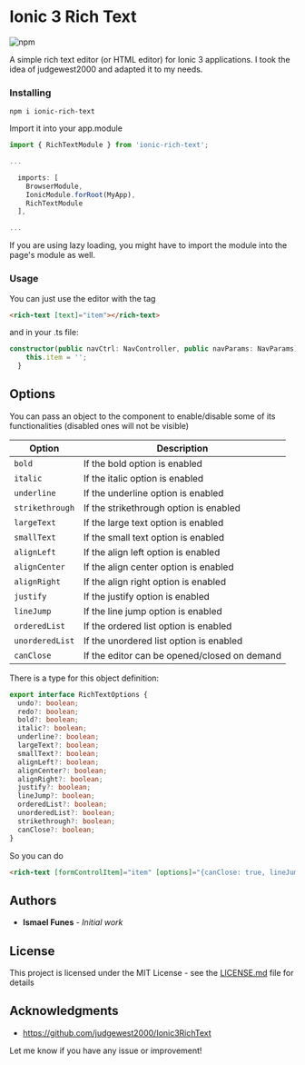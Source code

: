 # Ionic 3 Rich Text

![npm](https://img.shields.io/npm/v/ionic-rich-text.svg)

A simple rich text editor (or HTML editor) for Ionic 3 applications. I took the idea of judgewest2000 and adapted it to my needs.

### Installing


```
npm i ionic-rich-text
```

Import it into your app.module

```typescript
import { RichTextModule } from 'ionic-rich-text';

...

  imports: [
    BrowserModule,
    IonicModule.forRoot(MyApp),
    RichTextModule
  ],

...

```


If you are using lazy loading, you might have to import the module into the page's module as well.


### Usage

You can just use the editor with the tag <rich-text>
```HTML
<rich-text [text]="item"></rich-text>
```

and in your .ts file:

```typescript
constructor(public navCtrl: NavController, public navParams: NavParams) {
    this.item = '';
  }
```

## Options

You can pass an object to the component to enable/disable some of its functionalities (disabled ones will not be visible)


| Option | Description |
| --- | --- |
| `bold` | If the bold option is enabled |
| `italic` | If the italic option is enabled |
| `underline` | If the underline option is enabled |
| `strikethrough` | If the strikethrough option is enabled |
| `largeText` | If the large text option is enabled |
| `smallText` | If the small text option is enabled |
| `alignLeft` | If the align left option is enabled |
| `alignCenter` | If the align center option is enabled |
| `alignRight` | If the align right option is enabled |
| `justify` | If the justify option is enabled |
| `lineJump` | If the line jump option is enabled |
| `orderedList` | If the ordered list option is enabled |
| `unorderedList` | If the unordered list option is enabled |
| `canClose` | If the editor can be opened/closed on demand |

There is a type for this object definition: 

```typescript
export interface RichTextOptions {
  undo?: boolean;
  redo?: boolean;
  bold?: boolean;
  italic?: boolean;
  underline?: boolean;
  largeText?: boolean;
  smallText?: boolean;
  alignLeft?: boolean;
  alignCenter?: boolean;
  alignRight?: boolean;
  justify?: boolean;
  lineJump?: boolean;
  orderedList?: boolean;
  unorderedList?: boolean;
  strikethrough?: boolean;
  canClose?: boolean;
}
```
So you can do 

```HTML
<rich-text [formControlItem]="item" [options]="{canClose: true, lineJump: false}"></rich-text>
```

## Authors

* **Ismael Funes** - *Initial work*

<!-- See also the list of [contributors](https://github.com/your/project/contributors) who participated in this project. -->

## License

This project is licensed under the MIT License - see the [LICENSE.md](LICENSE.md) file for details

## Acknowledgments

* https://github.com/judgewest2000/Ionic3RichText

Let me know if you have any issue or improvement!

